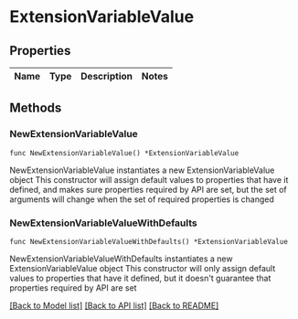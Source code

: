 # ExtensionVariableValue

## Properties

Name | Type | Description | Notes
------------ | ------------- | ------------- | -------------

## Methods

### NewExtensionVariableValue

`func NewExtensionVariableValue() *ExtensionVariableValue`

NewExtensionVariableValue instantiates a new ExtensionVariableValue object
This constructor will assign default values to properties that have it defined,
and makes sure properties required by API are set, but the set of arguments
will change when the set of required properties is changed

### NewExtensionVariableValueWithDefaults

`func NewExtensionVariableValueWithDefaults() *ExtensionVariableValue`

NewExtensionVariableValueWithDefaults instantiates a new ExtensionVariableValue object
This constructor will only assign default values to properties that have it defined,
but it doesn't guarantee that properties required by API are set


[[Back to Model list]](../README.md#documentation-for-models) [[Back to API list]](../README.md#documentation-for-api-endpoints) [[Back to README]](../README.md)



